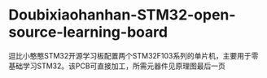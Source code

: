 # Doubixiaohanhan-STM32-open-source-learning-board
逗比小憨憨STM32开源学习板配置两个STM32F103系列的单片机，主要用于零基础学习STM32。该PCB可直接加工，所需元器件见原理图最后一页
